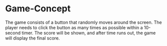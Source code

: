# Game-Concept
The game consists of a button that randomly moves around the screen. The player needs to click the button as many times as possible within a 10-second timer. The score will be shown, and after time runs out, the game will display the final score.

